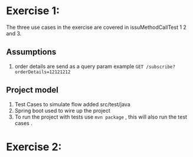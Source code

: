 # Exercise 1: 
The three use cases in the exercise are covered in issuMethodCallTest 1 2 and 3.

## Assumptions
1. order details are send as a query param example `GET /subscribe?orderDetails=12121212`

## Project model

1. Test Cases to simulate flow added src/test/java
2. Spring boot used to wire up the project 
3. To run the project with tests use `mvn package` , this will also run the test cases .


# Exercise 2: 
